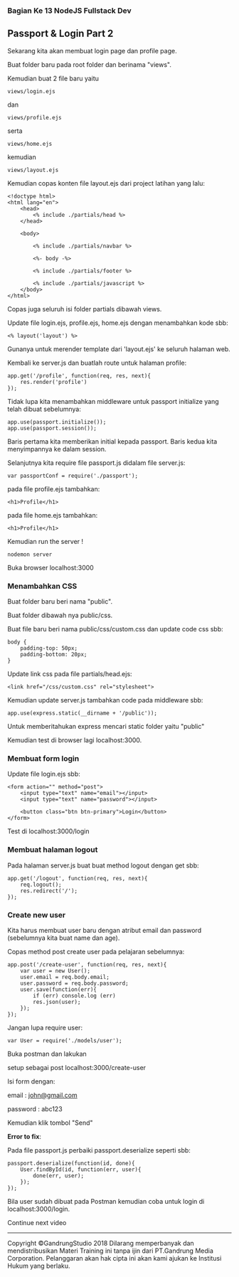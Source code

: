 ### Bagian Ke 13 NodeJS Fullstack Dev

## Passport & Login Part 2


Sekarang kita akan membuat login page dan profile page.

Buat folder baru pada root folder dan berinama "views".

Kemudian buat 2 file baru yaitu 

	views/login.ejs 
	
dan 

	views/profile.ejs
	
serta

	views/home.ejs

kemudian

	views/layout.ejs

Kemudian copas konten file layout.ejs dari project latihan yang lalu:

	<!doctype html>
	<html lang="en">
		<head>
			<% include ./partials/head %>
		</head>

		<body>

			<% include ./partials/navbar %>

			<%- body -%>

			<% include ./partials/footer %>

			<% include ./partials/javascript %>
		</body>
	</html>

Copas juga seluruh isi folder partials dibawah views.

Update file login.ejs, profile.ejs, home.ejs dengan menambahkan kode sbb:

	<% layout('layout') %>
	
Gunanya untuk merender template dari 'layout.ejs' ke seluruh halaman web.

Kembali ke server.js dan buatlah route untuk halaman profile:

	app.get('/profile', function(req, res, next){
		res.render('profile')
	});
	
Tidak lupa kita menambahkan middleware untuk passport initialize yang telah dibuat sebelumnya:

	app.use(passport.initialize());
	app.use(passport.session());
	
Baris pertama kita memberikan initial kepada passport.
Baris kedua kita menyimpannya ke dalam session.

Selanjutnya kita require file passport.js didalam file server.js:

	var passportConf = require('./passport');
	
pada file profile.ejs tambahkan:

	<h1>Profile</h1>
	
pada file home.ejs tambahkan:

	<h1>Profile</h1>

Kemudian run the server !

	nodemon server
	
Buka browser localhost:3000

### Menambahkan CSS

Buat folder baru beri nama "public".

Buat folder dibawah nya public/css.

Buat file baru beri nama public/css/custom.css dan update code css sbb:

	body {
		padding-top: 50px;
		padding-bottom: 20px;
	}
	
Update link css pada file partials/head.ejs:

	<link href="/css/custom.css" rel="stylesheet">

Kemudian update server.js tambahkan code pada middleware sbb:

	app.use(express.static(__dirname + '/public'));
	
Untuk memberitahukan express mencari static folder yaitu "public"

Kemudian test di browser lagi localhost:3000.

### Membuat form login

Update file login.ejs sbb:

	<form action="" method="post">
		<input type="text" name="email"></input>	
		<input type="text" name="password"></input>
	
		<button class="btn btn-primary">Login</button>
	</form>

Test di localhost:3000/login

### Membuat halaman logout

Pada halaman server.js buat buat method logout dengan get sbb:

	app.get('/logout', function(req, res, next){
		req.logout();
		res.redirect('/');
	});

### Create new user

Kita harus membuat user baru dengan atribut email dan password (sebelumnya kita buat name dan age).

Copas method post create user pada pelajaran sebelumnya:

	app.post('/create-user', function(req, res, next){
		var user = new User();
		user.email = req.body.email;
		user.password = req.body.password;
		user.save(function(err){
			if (err) console.log (err)
			res.json(user);
		});
	});
	
Jangan lupa require user:

	var User = require('./models/user');

Buka postman dan lakukan 

setup sebagai post localhost:3000/create-user

Isi form dengan:

email 			: john@gmail.com

password		: abc123

Kemudian klik tombol "Send"

**Error to fix**:

Pada file passport.js perbaiki passport.deserialize seperti sbb:

	passport.deserialize(function(id, done){
		User.findById(id, function(err, user){
			done(err, user);
		});
	});

Bila user sudah dibuat pada Postman kemudian coba untuk login di localhost:3000/login.

Continue next video
















---
Copyright &copy;GandrungStudio 2018 
Dilarang memperbanyak dan mendistribusikan Materi Training ini tanpa ijin dari PT.Gandrung Media Corporation. Pelanggaran akan hak cipta ini akan kami ajukan ke Institusi Hukum yang berlaku.